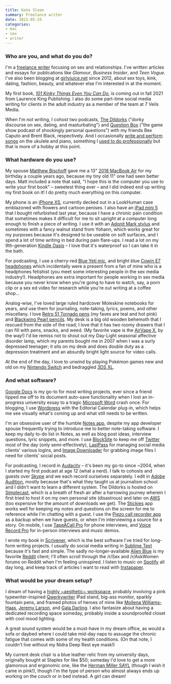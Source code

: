 ```yaml
---
title: Kate Sloan
summary: Freelance writer
date: 2021-05-25
categories:
- mac
- sex
- writer
---
```


### Who are you, and what do you do?

I'm a [freelance writer](http://katewritesaboutsex.com/ "Kate's website.") focusing on sex and relationships. I've written articles and essays for publications like _Glamour_, _Business Insider_, and _Teen Vogue_. I've also been blogging at [girlyjuice.net](https://girlyjuice.net/ "Kate's weblog.") since 2012, about sex toys, kink, dating, fashion, beauty, and whatever else I'm interested in at the moment.

My first book, [_101 Kinky Things Even You Can Do_](https://www.goodreads.com/book/show/57008123-101-kinky-things-even-you-can-do "Kate's book about kinky things."), is coming out in fall 2021 from Laurence King Publishing. I also do some part-time social media writing for clients in the adult industry as a member of the team at 7 Veils Media.

When I'm not writing, I cohost two podcasts, [The Dildorks](https://thedildorks.wordpress.com/ "Kate and Bex's podcast about sex.") ("dorky discourse on sex, dating, and masturbating") and [Question Box](https://www.questionboxshow.com/ "Kate and Brent's game show podcast.") ("the game show podcast of shockingly personal questions") with my friends Bex Caputo and Brent Black, respectively. And I occasionally [write and perform songs](https://www.youtube.com/kaile/videos "Kate's YouTube videos.") on the ukulele and piano, something I [used to do professionally](https://katesloan.bandcamp.com/ "Kate's Bandcamp account.") but that is more of a hobby at this point.

### What hardware do you use?

My spouse [Matthew Bischoff](https://matthewbischoff.com/ "Matthew's website.") gave me a 13" [2018 MacBook Air][macbook-air] for my birthday a couple years ago, because my tiny old 11" one had seen better days. Matt included a note that said, "I hope this is the computer you use to write your first book" – sweetest thing ever – and I did indeed end up writing my first book on it! I do pretty much everything on this computer.

My phone is an [iPhone XS][iphone-xs], currently decked out in a LookHuman case emblazoned with flowers and cartoon penises. I also have an [iPad mini 5][ipad-mini] that I bought refurbished last year, because I have a chronic pain condition that sometimes makes it difficult for me to sit upright at a computer long enough to finish a piece of writing. I use it with an [Adonit Mark stylus][mark] and sometimes with a fancy walnut stand from Yohann, which works great for my purposes because it's designed to be useable on soft surfaces, and I spend a lot of time writing in bed during pain flare-ups. I read a lot on my 9th-generation [Kindle Oasis][kindle-oasis] – I love that it's waterproof so I can take it in the bath.

For podcasting, I use a cherry-red [Blue Yeti mic][yeti], and bright blue [Cowin E7 headphones][e7] which incidentally were a present from a fan of mine who is a headphones fetishist (you meet some interesting people in the sex media industry!). Headphones are extra important for people working in sex media because you never know when you're going to have to watch, say, a porn clip or a sex ed video for research while you're out writing at a coffee shop...

Analog-wise, I've loved large ruled hardcover Moleskine notebooks for years, and use them for journaling, note-taking, lyrics, poems, and other miscellany. I love [Retro 51 Tornado pens][tornado.2] (my faves are teal and hot pink) and [Blackwing Pearl pencils][blackwing-pearl]. My desk is a big old wooden behemoth that I rescued from the side of the road; I love that it has two roomy drawers that I can fill with pens, snacks, and weed. (My favorite vape is the [AirVape X][airvape-x], by the way!) I'd be remiss not to shout out my Day-Light seasonal affective disorder lamp, which my parents bought me in 2007 when I was a surly depressed teenager; it sits on my desk and does double duty as a depression treatment and an absurdly bright light source for video calls.

At the end of the day, I love to unwind by playing Pokémon games new and old on my [Nintendo Switch][switch.2] and bedraggled [3DS XL][3ds-xl].

### And what software?

[Google Docs][google-docs] is my go-to for most writing projects, ever since a friend tipped me off to its document auto-save functionality when I lost an in-progress university essay to a tragic [Microsoft Word][word] crash once. For blogging, I use [Wordpress][] with the Editorial Calendar plug-in, which helps me see visually what's coming up and what still needs to be written.

I'm an obsessive user of the humble [Notes app][notes-ios], despite my app developer spouse frequently trying to introduce me to better note-taking software. I keep my daily to-do list in Notes, as well as blog post ideas, interview questions, lyric snippets, and more. I use [BlockSite][] to keep me off [Twitter][] most of the day (only semi-effectively), [LastPass][] for managing social media clients' various logins, and [Image Downloader][image-downloader] for grabbing image files I need for clients' social posts.

For podcasting, I record in [Audacity][] – it's been my go-to since ~2004, when I started my first podcast at age 12 (what a nerd). I talk to cohosts and guests over [Skype][] and we each record ourselves separately. I edit in [Adobe Audition][audition], mostly because that's what they taught us at journalism school and I didn't want to learn a different system. The Dildorks is hosted on [Simplecast][], which is a breath of fresh air after a harrowing journey wherein I first tried to host it on my own personal site (disastrous) and later on [AWS][] (too expensive for the amount of downloads we get). The [Stickies][] app works well for keeping my notes and questions on the screen for me to reference while I'm chatting with a guest. I use the [Piezo call recorder app][piezo] as a backup when we have guests, or when I'm interviewing a source for a story. On mobile, I use [TapeACall Pro][tapeacall-pro-ios] for phone interviews, and [Voice Record Pro][voice-record-pro-ios] for in-person interviews and music demos.

I wrote my book in [Scrivener][], which is the best software I've tried for long-form writing projects. I usually do social media writing in [Sublime Text][sublime-text] because it's fast and simple. The sadly no-longer-available [Alien Blue][alien-blue-ios] is my favorite [Reddit][] client; I'll often scroll through the /r/Sex and /r/AskWomen forums on Reddit when I'm feeling uninspired. I listen to music on [Spotify][] all day long, and keep track of articles I want to read with [Instapaper][].

### What would be your dream setup?

I dream of having a [highly ~aesthetic~ workspace](https://www.pinterest.ca/pin/272327108708329597/ "Kate's Pinterest page for her ideal workspace."), probably involving a pink typewriter-inspired [Qwerkywriter][] iPad stand, big-ass monitor, sparkly fountain pens, and framed photos of heroes of mine like [Mollena Williams-Haas](http://www.mollena.com/ "Mollena's website."), [Jeremy Larson](https://jeremylarson.bandcamp.com/ "Jeremy's Bandcamp page."), and [Gala Darling](https://galadarling.com/ "Gala's website."). I also fantasize about having a dedicated recording space someday, probably inside a soundproofed closet with cool mood lighting.

A great sound system would be a must-have in my dream office, as would a sofa or daybed where I could take mid-day naps to assuage the chronic fatigue that comes with some of my health conditions. (On that note, I couldn't live without my Nidra Deep Rest eye mask!)

My current desk chair is a blue leather relic from my university days, originally bought at Staples for like $50; someday I'd love to get a more glamorous and ergonomic one, like the [Herman Miller SAYL][sayl] (though I wish it came in pink!), though I'm the type of person who almost always ends up working on the couch or in bed instead. A girl can dream!

[3ds-xl]: https://www.nintendo.com/3ds/features/ "A portable gaming console with a 3D screen."
[airvape-x]: https://airvapeusa.com/products/copy-of-airvape-x-ocean-blue "A vaping machine."
[alien-blue-ios]: https://itunes.apple.com/app/alien-blue-unofficial-reddit/id370144106 "A Reddit client app."
[audacity]: https://sourceforge.net/projects/audacity/ "An open-source, cross-platform audio editor."
[audition]: https://creative.adobe.com/products/audition "An audio editing software suite."
[aws]: https://aws.amazon.com/ "Amazon's web service platforms."
[blackwing-pearl]: https://www.amazon.com/Palomino-Blackwing-Pearl-Pencils-Pack/dp/B00CM3K3QY "A white pencil."
[blocksite]: https://blocksite.co/ "A service to help you stop reading selected websites for a given time."
[e7]: https://www.cowinaudio.com/products/cowin-e7-noise-cancelling-headphone "Noise cancelling on-ear headphones."
[google-docs]: https://en.wikipedia.org/wiki/Google_Docs "A web-based office suite."
[image-downloader]: https://chrome.google.com/webstore/detail/image-downloader/cnpniohnfphhjihaiiggeabnkjhpaldj?hl=en-US "A Chrome extension for downloading images from websites."
[instapaper]: https://www.instapaper.com/ "A web tool for saving pages to read later."
[ipad-mini]: https://www.apple.com/ipad-mini/ "A 7.9 inch tablet device."
[iphone-xs]: https://en.wikipedia.org/wiki/IPhone_XS "A 5.8 inch iOS phone."
[kindle-oasis]: https://www.amazon.com/Amazon-Kindle-Oasis-eReader-with-Leather-Charging-Cover/dp/B00REQKWGA "An ebook reader."
[lastpass]: https://lastpass.com/ "A password manager."
[macbook-air]: https://www.apple.com/macbook-air/ "A very thin laptop."
[mark]: https://www.adonit.net/jot/mark/ "A stylus for touchscreens."
[notes-ios]: https://en.wikipedia.org/wiki/Notes_(application) "A built-in note-taking app."
[piezo]: https://rogueamoeba.com/piezo/ "A recording app for the Mac."
[qwerkywriter]: https://www.qwerkywriter.com/ "A typewriter-like mechanical keyboard."
[reddit]: https://www.reddit.com/ "A messageboard service."
[sayl]: http://www.hermanmiller.com/products/seating/performance-work-chairs/sayl-chairs.html "A work chair."
[scrivener]: http://literatureandlatte.com/scrivener.php "A Mac text editor aimed at writers."
[simplecast]: https://simplecast.com/ "A podcast hosting service."
[skype]: https://www.skype.com/en/ "Voice and video chat software."
[spotify]: https://www.spotify.com/us/ "A music streaming service."
[stickies]: https://en.wikipedia.org/wiki/Stickies_(software) "Desktop note software for the Mac."
[sublime-text]: http://www.sublimetext.com/ "A coder's text editor."
[switch.2]: https://www.nintendo.com/switch/ "A gaming console."
[tapeacall-pro-ios]: https://itunes.apple.com/us/app/tapeacall-pro-record-calls/id577499909 "An app for recording phone calls."
[tornado.2]: http://www.retro51.com/fwi_tor_classiclacquers.html "A pen."
[twitter]: https://twitter.com/ "An online micro-blogging platform."
[voice-record-pro-ios]: https://itunes.apple.com/us/app/voice-record-pro/id546983235 "A voice recording app."
[word]: https://products.office.com/en-us/word "A document editor."
[wordpress]: https://wordpress.com/ "Weblog publishing software."
[yeti]: http://bluemic.com/yeti/ "A USB microphone."
